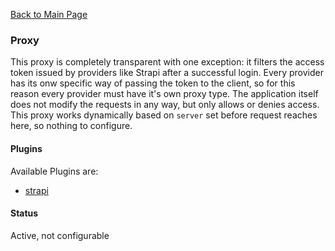 [Back to Main Page](https://github.com/SorinGFS/express-access-proxy#configuration)

### Proxy

This proxy is completely transparent with one exception: it filters the access token issued by providers like Strapi after a successful login. Every provider has its onw specific way of passing the token to the client, so for this reason every provider must have it's own proxy type.
The application itself does not modify the requests in any way, but only allows or denies access. This proxy works dynamically based on `server` set before request reaches here, so nothing to configure.

#### Plugins

Available Plugins are:
- [strapi](https://github.com/SorinGFS/strapi-access-proxy#strapi-access-proxy)

#### Status

Active, not configurable
